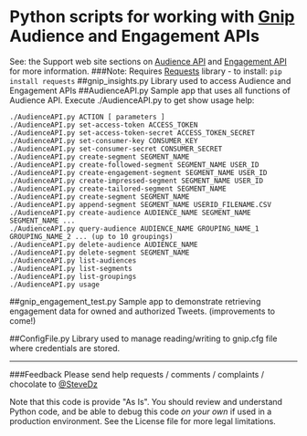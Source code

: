 # Python scripts for working with [Gnip](www.gnip.com) Audience and Engagement APIs
See:  the Support web site sections on [Audience API](http://support.gnip.com/apis/audience_api/) and [Engagement API](http://support.gnip.com/apis/engagement_api/) for more information.
###Note: Requires [Requests](http://docs.python-requests.org/en/master/) library - to install: 
`pip install requests`
##gnip_insights.py
Library used to access Audience and Engagement APIs
##AudienceAPI.py
Sample app that uses all functions of Audience API.  Execute ./AudienceAPI.py to get show usage help:

```
./AudienceAPI.py ACTION [ parameters ]
./AudienceAPI.py set-access-token ACCESS_TOKEN
./AudienceAPI.py set-access-token-secret ACCESS_TOKEN_SECRET
./AudienceAPI.py set-consumer-key CONSUMER_KEY
./AudienceAPI.py set-consumer-secret CONSUMER_SECRET
./AudienceAPI.py create-segment SEGMENT_NAME
./AudienceAPI.py create-followed-segment SEGMENT_NAME USER_ID
./AudienceAPI.py create-engagement-segment SEGMENT_NAME USER_ID
./AudienceAPI.py create-impressed-segment SEGMENT_NAME USER_ID
./AudienceAPI.py create-tailored-segment SEGMENT_NAME
./AudienceAPI.py create-segment SEGMENT_NAME
./AudienceAPI.py append-segment SEGMENT_NAME USERID_FILENAME.CSV
./AudienceAPI.py create-audience AUDIENCE_NAME SEGMENT_NAME SEGMENT_NAME ...
./AudienceAPI.py query-audience AUDIENCE_NAME GROUPING_NAME_1 GROUPING_NAME_2 ... (up to 10 groupings) 
./AudienceAPI.py delete-audience AUDIENCE_NAME
./AudienceAPI.py delete-segment SEGMENT_NAME
./AudienceAPI.py list-audiences
./AudienceAPI.py list-segments
./AudienceAPI.py list-groupings
./AudienceAPI.py usage
```

##gnip\_engagement\_test.py
Sample app to demonstrate retrieving engagement data for owned and authorized Tweets.  (improvements to come!)

##ConfigFile.py
Library used to manage reading/writing to gnip.cfg file where credentials are stored.

---
###Feedback
Please send help requests / comments / complaints / chocolate to [@SteveDz](stevedz@twitter.com)

Note that this code is provide "As Is".  You should review and understand Python code, and be able to debug this code _on your own_ if used in a production environment.  See the License file for more legal limitations.
